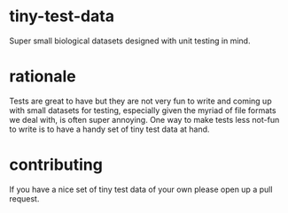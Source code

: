 tiny-test-data
==============
Super small biological datasets designed with unit testing in mind.

rationale
=========
Tests are great to have but they are not very fun to write and coming
up with small datasets for testing, especially given the myriad of
file formats we deal with, is often super annoying.  One way to make
tests less not-fun to write is to have a handy set of tiny test data
at hand.

contributing
============
If you have a nice set of tiny test data of your own please open up a
pull request.
